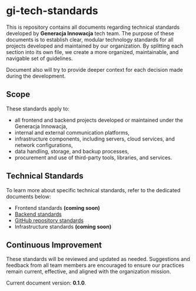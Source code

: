 # gi-tech-standards

This is repository contains all documents regarding technical standards developed by **Generacja Innowacja** tech team.
The purpose of these documents is to establish clear, modular technology standards for all projects developed and
maintained by our organization. By splitting each section into its own file, we create a more organized, maintainable,
and navigable set of guidelines.

Document also will try to provide deeper context for each decision made during the development.

[//]: # (## Guiding Principles)

[//]: # ()
[//]: # (- **Security & Privacy**)

[//]: # (- **Accessibility**)

[//]: # (- **Sustainability & Maintainability**)

[//]: # (- **Open Standards & Collaboration**)

[//]: # (- **Compliance & Ethics**)

## Scope

These standards apply to:
- all frontend and backend projects developed or maintained under the Generacja Innowacja,
- internal and external communication platforms,
- infrastructure components, including servers, cloud services, and network configurations,
- data handling, storage, and backup processes,
- procurement and use of third-party tools, libraries, and services.

## Technical Standards

To learn more about specific technical standards, refer to the dedicated documents below:

- Frontend standards __(coming soon)__
- [Backend standards](docs/backend/INDEX.md)
- [GitHub repository standards](docs/github/INDEX.md)
- Infrastructure standards __(coming soon)__

[//]: # (## Other Documentation)

[//]: # ()
[//]: # (- [Coding Guidelines]&#40;./coding-guidelines.md&#41;)

[//]: # (- [Contribution Guidelines]&#40;./contribution-guidelines.md&#41;)

[//]: # (- [Security Policies]&#40;./security-policies.md&#41;)

[//]: # (- [Infrastructure Architecture]&#40;./infrastructure-architecture.md&#41; *&#40;optional file you may create&#41;*)

## Continuous Improvement

These standards will be reviewed and updated as needed. Suggestions and feedback from all team members are encouraged 
to ensure our practices remain current, effective, and aligned with the organization mission.

Current document version: **0.1.0**.
